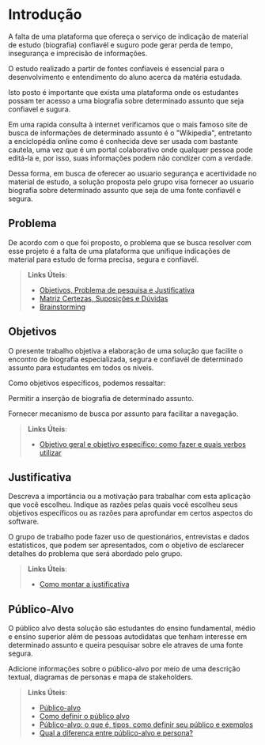 # Introdução

A falta de uma plataforma que ofereça o serviço de indicação de material de estudo (biografia) confiavél e suguro pode gerar perda de tempo, insegurança e imprecisão de informações.

O estudo realizado a partir de fontes confiaveis é essencial para o desenvolvimento e entendimento do aluno acerca da matéria estudada.

Isto posto é importante que exista uma plataforma onde os estudantes possam ter acesso a uma biografia sobre determinado assunto que seja confiavel e sugura.

Em uma rapida consulta à internet verificamos que o mais famoso site de busca de informações de determinado assunto é o "Wikipedia", entretanto a enciclopédia online como é conhecida deve ser usada com bastante cautela, uma vez que é um portal colaborativo onde qualquer pessoa pode editá-la e, por isso, suas informações podem não condizer com a verdade.

Dessa forma, em busca de oferecer ao usuario segurança e acertividade no material de estudo, a solução proposta pelo grupo visa fornecer ao usuario biografia sobre determinado assunto que seja de uma fonte confiavél e segura.

## Problema
De acordo com o que foi proposto, o problema que se busca resolver com esse projeto é a falta de uma plataforma que unifique indicações de material para estudo de forma precisa, segura e confiavél. 

> **Links Úteis**:
> - [Objetivos, Problema de pesquisa e Justificativa](https://medium.com/@versioparole/objetivos-problema-de-pesquisa-e-justificativa-c98c8233b9c3)
> - [Matriz Certezas, Suposições e Dúvidas](https://medium.com/educa%C3%A7%C3%A3o-fora-da-caixa/matriz-certezas-suposi%C3%A7%C3%B5es-e-d%C3%BAvidas-fa2263633655)
> - [Brainstorming](https://www.euax.com.br/2018/09/brainstorming/)

## Objetivos

O presente trabalho objetiva a elaboração de uma solução que facilite o encontro de biografia especializada, segura e confiavél de determinado assunto para estudantes em todos os niveis.

Como objetivos específicos, podemos ressaltar:

Permitir a inserção de biografia de determinado assunto.

Fornecer mecanismo de busca por assunto para facilitar a navegação.
 
> **Links Úteis**:
> - [Objetivo geral e objetivo específico: como fazer e quais verbos utilizar](https://blog.mettzer.com/diferenca-entre-objetivo-geral-e-objetivo-especifico/)

## Justificativa



Descreva a importância ou a motivação para trabalhar com esta aplicação que você escolheu. Indique as razões pelas quais você escolheu seus objetivos específicos ou as razões para aprofundar em certos aspectos do software.

O grupo de trabalho pode fazer uso de questionários, entrevistas e dados estatísticos, que podem ser apresentados, com o objetivo de esclarecer detalhes do problema que será abordado pelo grupo.

> **Links Úteis**:
> - [Como montar a justificativa](https://guiadamonografia.com.br/como-montar-justificativa-do-tcc/)

## Público-Alvo

O público alvo desta solução são estudantes do ensino fundamental, médio e ensino superior além de pessoas autodidatas que tenham interesse em determinado assunto e queira pesquisar sobre ele atraves de uma fonte segura.

Adicione informações sobre o público-alvo por meio de uma descrição textual, diagramas de personas e mapa de stakeholders.

> **Links Úteis**:
> - [Público-alvo](https://blog.hotmart.com/pt-br/publico-alvo/)
> - [Como definir o público alvo](https://exame.com/pme/5-dicas-essenciais-para-definir-o-publico-alvo-do-seu-negocio/)
> - [Público-alvo: o que é, tipos, como definir seu público e exemplos](https://klickpages.com.br/blog/publico-alvo-o-que-e/)
> - [Qual a diferença entre público-alvo e persona?](https://rockcontent.com/blog/diferenca-publico-alvo-e-persona/)

